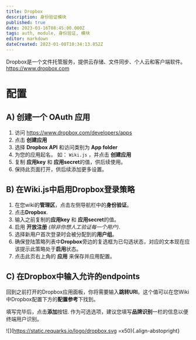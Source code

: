 ```yaml
---
title: Dropbox
description: 身份验证模块
published: true
date: 2023-03-16T08:45:00.000Z
tags: auth, module, 身份验证, 模块
editor: markdown
dateCreated: 2023-01-08T10:34:13.852Z
---
```


Dropbox是一个文件托管服务，提供云存储、文件同步、个人云和客户端软件。
https://www.dropbox.com

# 配置
## A) 创建一个 OAuth 应用

1. 访问 https://www.dropbox.com/developers/apps
1. 点击 **创建应用**
1. 选择 **Dropbox API** 和访问类别为 **App folder**
1. 为您的应用起名， 如： `Wiki.js` ，并点击 **创建应用**
1. 复制 **应用key** 和 **应用secret**的值，供后续使用。
1. 保持此页面打开，供后续添加更多设置。

## B) 在Wiki.js中启用Dropbox登录策略

1. 在您wiki的**管理区**，点击左侧导航栏中的**身份验证**。
1. 点击**Dropbox**.
1. 输入之前复制的**应用key** 和 **应用secret**的值。
1. 启用 **开放注册** *(除非你想人工验证每一个用户)*.
1. 选择新用户首次登录时会被分配到的**用户组**。
1. 确保登陆策略列表中**Dropbox**旁边的复选框为已勾选状态，对应的文本现在应该提示此策略处于**启用**状态。
1. 点击此页右上角的 **应用** 来保存并应用配置。

## C) 在Dropbox中输入允许的endpoints

回到之前打开的Dropbox应用面板，你将需要输入**跳转URI**。这个值可以在您Wiki中Dropbox配置下方的**配置参考**下找到。

填写完毕后，点击**添加**按钮. 作为可选选项，建议您填写**品牌识别**一栏的信息以便终端用户识别。

![](https://static.requarks.io/logo/dropbox.svg =x50){.align-abstopright}
